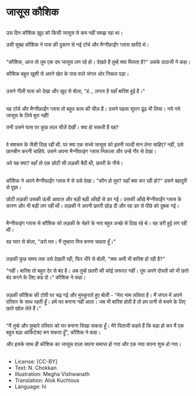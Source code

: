 # जासूस कौशिक

##
उस दिन कौशिक ख़ुद को किसी जासूस से कम नहीं समझ रहा था।

उसी सुबह कौशिक ने पास क़ी दुकान से नई टॉर्च और मैग्नीफ़ाईंग ग्लास खरीदे थे।

##
"कौशिक, आज तो तुम एक दम जासूस लग रहे हो। देखते हैं तुम्हें क्‍या मिलता है?" उसके दादाजी ने कहा।

कौशिक बहुत खुशी से अपने खेत के पास वाले जंगल ओर निकल पड़ा।

##
उसने गीली घास को देखा और खुद से बोला, "हं.., लगता है यहाँ बारिश हुई है।"

##
यह टॉर्च और मैग्नीफ़ाईंग ग्लास तो बहुत काम की चीज़ हैं। उसने पहला सुराग ढूंढ भी लिया। नये नये जासूस के लिये बुरा नहीं!

तभी उसने घास पर कुछ लाल चीज़ें देखीं। क्‍या हो सकती हैं यह?

##
वे मशरूम के जैसी दिख रहीं थी. पर क्‍या एक सच्चे जासूस को इतनी जल्‍दी मान लेना चाहिए? नहीं, उसे छानबीन करनी चाहिये. उसने अपना मैग्नीफाइंग ग्लास निकाला और उन्हें गौर से देखा।

अरे यह क्‍या? वहाँ तो एक छोटी सी लड़की बैठी थी, छतरी के नीचे।

##
कौशिक ने अपने मैग्नीफाईंग ग्लास में से उसे देखा। "कौन हो तुम? यहाँ क्या कर रही हो?" उसने बहादुरी से पूछा।

छोटी लड़की उसकी ऊंची आवाज़ और बड़ी बड़ी आँखों से डर गई। उसकी आँखे मैग्नीफाईंग ग्लास के कारण और भी बड़ी लग रहीं थी। लड़की ने अपनी छतरी छोड़ दी और वह डर से पीछे को दुबक गई।

##
मैग्नीफाइंग ग्लास से कौशिक को लड़की के चेहरे के भाव बहुत अच्छे से दिख रहे थे। वह डरी हुई लग रही थी।

वह प्यार से बोला, "डरो मत। मैं तुम्हारा मित्र बनना चाहता हूँ।"

##
लड़की कुछ समय तक उसे देखती रही, फिर धीरे से बोली, "क्या अभी भी बारिश हो रही है?"

"नहीं। बारिश तो बहुत देर से बंद है। अब तुम्हें छतरी की कोई ज़रूरत नहीं। तुम अपने दोस्तों को भी छाते बंद करने के लिए कह दो।" कौशिक ने कहा।

##
लड़की कौशिक की टोपी पर चढ़ गई और मुस्कुराते हुए बोली - "मेरा नाम ललिता है। मैं जंगल में अपने परिवार के साथ रहती हूँ। हमें घर बनाना नहीं आता। जब भी बारिश होती है तो हम पानी से बचने के लिए छाते खोल लेते हैं।"

##
"मैं तुम्हे और तुम्हारे परिवार को घर बनाना सिखा सकता हूँ। मेरे पिताजी कहते हैं कि बड़ा हो कर मैं एक बहुत बड़ा आर्किटेक्ट बन सकता हूँ", कौशिक ने कहा।

और इसके साथ ही कौशिक का जासूस वाला सपना समाप्त हो गया और एक नया सपना शुरू हो गया।

##
* License: [CC-BY]
* Text: N. Chokkan
* Illustration: Megha Vishwanath
* Translation: Alok Kuchlous
* Language: hi
